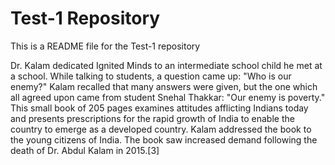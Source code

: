 # Test-1 Repository

This is a README file for the Test-1 repository 



Dr. Kalam dedicated Ignited Minds to an intermediate school child he met at a school. While talking to students, a question came up: "Who is our enemy?" Kalam recalled that many answers were given, but the one which all agreed upon came from student Snehal Thakkar: "Our enemy is poverty." This small book of 205 pages examines attitudes afflicting Indians today and presents prescriptions for the rapid growth of India to enable the country to emerge as a developed country. Kalam addressed the book to the young citizens of India. The book saw increased demand following the death of Dr. Abdul Kalam in 2015.[3]

